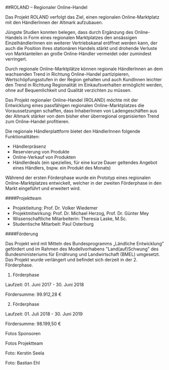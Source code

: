 ##ROLAND – Regionaler Online-Handel

Das Projekt ROLAND verfolgt das Ziel, einen regionalen Online-Marktplatz mit den HändlerInnen der Altmark aufzubauen.

Jüngste Studien konnten belegen, dass durch Ergänzung des Online-Handels in Form eines regionalen Marktplatzes den ansässigen EinzelhändlerInnen ein weiterer Vertriebskanal eröffnet werden kann, der auch die Position ihres stationären Handels stärkt und drohende Verluste von Marktanteilen an große Online-Händler vermeidet oder zumindest verringert.

Durch regionale Online-Marktplätze können regionale HändlerInnen an dem wachsenden Trend in Richtung Online-Handel partizipieren, Wertschöpfungsstufen in der Region gehalten und auch KundInnen leichter den Trend in Richtung Regionalität im Einkaufsverhalten ermöglicht werden, ohne auf Bequemlichkeit und Qualität verzichten zu müssen.

Das Projekt regionaler Online-Handel (ROLAND) möchte mit der Entwicklung eines passfähigen regionalen Online-Marktplatzes die Voraussetzungen schaffen, dass InhaberInnen von Ladengeschäften aus der Altmark stärker von dem bisher eher überregional organisierten Trend zum Online-Handel profitieren.

Die regionale Händlerplattform bietet den HändlerInnen folgende Funktionalitäten:

- Händlerpräsenz
- Reservierung von Produkte
- Online-Verkauf von Produkten
- Händlerdeals (ein spezielles, für eine kurze Dauer geltendes Angebot eines Händlers, bspw. ein Produkt des Monats)

Während der ersten Förderphase wurde ein Prototyp eines regionalen Online-Marktplatzes entwickelt, welcher in der zweiten Förderphase in den Markt eingeführt und erweitert wird.

####Projektteam
- Projektleitung: Prof. Dr. Volker Wiedemer
- Projektmitwirkung: Prof. Dr. Michael Herzog, Prof. Dr. Günter Mey
- Wissenschaftliche Mitarbeiterin: Theresia Laske, M.Sc.
- Studentische Mitarbeit: Paul Osterburg

####Förderung

Das Projekt wird mit Mitteln des Bundesprogramms „Ländliche Entwicklung" gefördert und im Rahmen des Modellvorhabens "Land(auf)Schwung" des Bundesministeriums für Ernährung und Landwirtschaft (BMEL) umgesetzt. Das Projekt wurde verlängert und befindet sich derzeit in der 2. Förderphase.

1. Förderphase

Laufzeit: 01. Juni 2017 - 30. Juni 2018

Fördersumme: 99.912,28 €

2. Förderphase

Laufzeit: 01. Juli 2018 - 30. Juni 2019

Fördersumme: 98.199,50 €

Fotos Sponsoren


Fotos Projektteam

 
Foto: Kerstin Seela

 
Foto: Bastian Ehl

